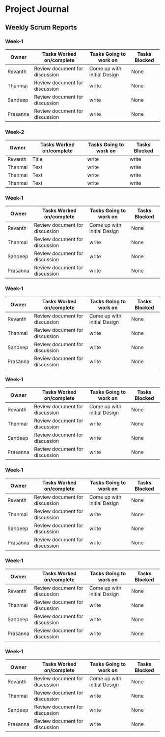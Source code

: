 # Project Journal

## Weekly Scrum Reports

### Week-1

| Owner      | Tasks Worked on/complete | Tasks Going to work on | Tasks Blocked |
| ----------- | ----------- |----------- |----------- |
| Revanth      | Review document for discussion       |    Come up with initial Design | None
| Thanmai   | Review document for discussion        |  write  | None
| Sandeep    | Review document for discussion        |  write  | None
| Prasanna   | Review document for discussion        |  write  | None


### Week-2

| Owner      | Tasks Worked on/complete | Tasks Going to work on | Tasks Blocked |
| ----------- | ----------- |----------- |----------- |
| Revanth      | Title       |    write  | write
| Thanmai   | Text        |  write  | write
| Thanmai   | Text        |  write  | write
| Thanmai   | Text        |  write  | write

### Week-1

| Owner      | Tasks Worked on/complete | Tasks Going to work on | Tasks Blocked |
| ----------- | ----------- |----------- |----------- |
| Revanth      | Review document for discussion       |    Come up with initial Design | None
| Thanmai   | Review document for discussion        |  write  | None
| Sandeep    | Review document for discussion        |  write  | None
| Prasanna   | Review document for discussion        |  write  | None

### Week-1

| Owner      | Tasks Worked on/complete | Tasks Going to work on | Tasks Blocked |
| ----------- | ----------- |----------- |----------- |
| Revanth      | Review document for discussion       |    Come up with initial Design | None
| Thanmai   | Review document for discussion        |  write  | None
| Sandeep    | Review document for discussion        |  write  | None
| Prasanna   | Review document for discussion        |  write  | None

### Week-1

| Owner      | Tasks Worked on/complete | Tasks Going to work on | Tasks Blocked |
| ----------- | ----------- |----------- |----------- |
| Revanth      | Review document for discussion       |    Come up with initial Design | None
| Thanmai   | Review document for discussion        |  write  | None
| Sandeep    | Review document for discussion        |  write  | None
| Prasanna   | Review document for discussion        |  write  | None

### Week-1

| Owner      | Tasks Worked on/complete | Tasks Going to work on | Tasks Blocked |
| ----------- | ----------- |----------- |----------- |
| Revanth      | Review document for discussion       |    Come up with initial Design | None
| Thanmai   | Review document for discussion        |  write  | None
| Sandeep    | Review document for discussion        |  write  | None
| Prasanna   | Review document for discussion        |  write  | None

### Week-1

| Owner      | Tasks Worked on/complete | Tasks Going to work on | Tasks Blocked |
| ----------- | ----------- |----------- |----------- |
| Revanth      | Review document for discussion       |    Come up with initial Design | None
| Thanmai   | Review document for discussion        |  write  | None
| Sandeep    | Review document for discussion        |  write  | None
| Prasanna   | Review document for discussion        |  write  | None

### Week-1

| Owner      | Tasks Worked on/complete | Tasks Going to work on | Tasks Blocked |
| ----------- | ----------- |----------- |----------- |
| Revanth      | Review document for discussion       |    Come up with initial Design | None
| Thanmai   | Review document for discussion        |  write  | None
| Sandeep    | Review document for discussion        |  write  | None
| Prasanna   | Review document for discussion        |  write  | None
